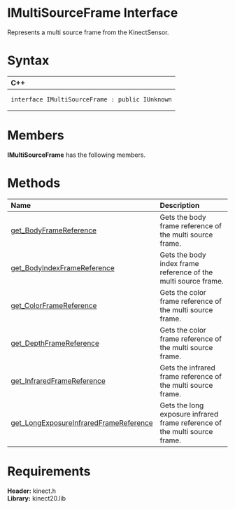 IMultiSourceFrame Interface  
===========================  

Represents a multi source frame from the KinectSensor. <span id="syntaxSection"></span>

Syntax  
======  

<table>
<colgroup>
<col width="100%" />
</colgroup>
<thead>
<tr class="header">
<th align="left">C++</th>
</tr>
</thead>
<tbody>
<tr class="odd">
<td align="left"><pre><code>interface IMultiSourceFrame : public IUnknown</code></pre></td>
</tr>
</tbody>
</table>

<span id="classMembersSection"></span>

Members  
=======  

**IMultiSourceFrame** has the following members.  

<span id="publicmethodsSection"></span>

Methods  
=======  

<table>
<colgroup>
<col width="30%" />
<col width="60%" />
</colgroup>
<thead>
<tr class="header">
<th align="left">Name</th>
<th align="left">Description</th>
</tr>
</thead>
<tbody>
<tr class="odd">
<td align="left"><a href="IMultiSourceFrame_Interface/Methods/get_BodyFrameReference.md">get_BodyFrameReference</a></td>
<td align="left">Gets the body frame reference of the multi source frame.</td>
</tr>
<tr class="even">
<td align="left"><a href="IMultiSourceFrame_Interface/Methods/get_BodyIndexFrameReference.md">get_BodyIndexFrameReference</a></td>
<td align="left">Gets the body index frame reference of the multi source frame.</td>
</tr>
<tr class="odd">
<td align="left"><a href="IMultiSourceFrame_Interface/Methods/get_ColorFrameReference.md">get_ColorFrameReference</a></td>
<td align="left">Gets the color frame reference of the multi source frame.</td>
</tr>
<tr class="even">
<td align="left"><a href="IMultiSourceFrame_Interface/Methods/get_DepthFrameReference.md">get_DepthFrameReference</a></td>
<td align="left">Gets the color frame reference of the multi source frame.</td>
</tr>
<tr class="odd">
<td align="left"><a href="IMultiSourceFrame_Interface/Methods/get_InfraredFrameReference.md">get_InfraredFrameReference</a></td>
<td align="left">Gets the infrared frame reference of the multi source frame.</td>
</tr>
<tr class="even">
<td align="left"><a href="IMultiSourceFrame_Interface/Methods/get.md">get_LongExposureInfraredFrameReference</a></td>
<td align="left">Gets the long exposure infrared frame reference of the multi source frame.</td>
</tr>
</tbody>
</table>

<span id="requirements"></span>

Requirements  
============  

**Header:** kinect.h  
**Library:** kinect20.lib  



<!--Please do not edit the data in the comment block below.-->
<!--
TOCTitle : IMultiSourceFrame Interface
RLTitle : IMultiSourceFrame Interface
KeywordK : IMultiSourceFrame interface, about
HelpPriority : 2
TopicType : apiref
KeywordF : IMultiSourceFrame
KeywordF : Microsoft.Kinect.kinect.IMultiSourceFrame
KeywordA : T:Microsoft.Kinect.kinect.IMultiSourceFrame
AssetID : T:Microsoft.Kinect.kinect.IMultiSourceFrame
Locale : en-us
CommunityContent : 1
APIType : Managed
APILocation : 
APIName : Microsoft.Kinect.kinect.IMultiSourceFrame
TargetOS : Windows
TopicType : kbSyntax
DevLang : C++
DocSet : K4Wv2
ProjType : K4Wv2Proj
Technology : Kinect for Windows
Product : Kinect for Windows SDK v2
productversion : 20
-->
